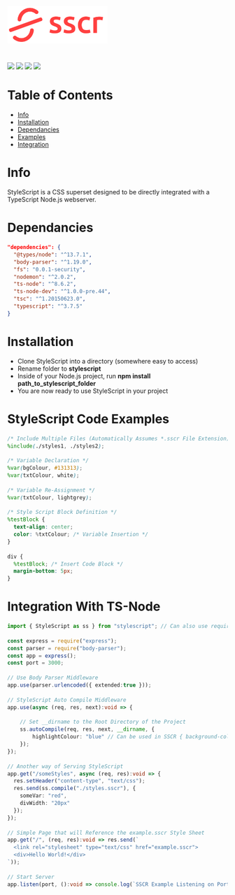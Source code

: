 <h1><img src="/icons/stylescript-logo-full.png" width="230"></h1>
<br>

<div align="left">
  <img src="https://img.shields.io/badge/node-%3E%3D%206.0.0-brightgreen">
  <img src="https://img.shields.io/badge/license-ISC-blue">
  <img src="https://img.shields.io/badge/language-TypeScript-yellow">
  <img src="https://img.shields.io/badge/developer-Connell Reffo (Crisp32)-red">
 </div>

# Table of Contents
 - [Info](#info)
 - [Installation](#installation)
 - [Dependancies](#dependancies)
 - [Examples](#stylescript-code-examples)
 - [Integration](#integration-with-ts-node)

# Info
StyleScript is a CSS superset designed to be directly integrated with a TypeScript Node.js webserver.

# Dependancies
```json
"dependencies": {
  "@types/node": "^13.7.1",
  "body-parser": "^1.19.0",
  "fs": "0.0.1-security",
  "nodemon": "^2.0.2",
  "ts-node": "^8.6.2",
  "ts-node-dev": "^1.0.0-pre.44",
  "tsc": "^1.20150623.0",
  "typescript": "^3.7.5"
}
```

# Installation
 - Clone StyleScript into a directory (somewhere easy to access)
 - Rename folder to **stylescript**
 - Inside of your Node.js project, run **npm install path_to_stylescript_folder**
 - You are now ready to use StyleScript in your project

# StyleScript Code Examples
```scss
/* Include Multiple Files (Automatically Assumes *.sscr File Extension) */
%include(./styles1, ./styles2);

/* Variable Declaration */
%var(bgColour, #131313);
%var(txtColour, white);

/* Variable Re-Assignment */
%var(txtColour, lightgrey);

/* Style Script Block Definition */
%testBlock {
  text-align: center;
  color: %txtColour; /* Variable Insertion */
}

div {
  %testBlock; /* Insert Code Block */
  margin-bottom: 5px;
}

```

# Integration With TS-Node
```typescript
import { StyleScript as ss } from "stylescript"; // Can also use require("stylescript").StyleScript;

const express = require("express");
const parser = require("body-parser");
const app = express();
const port = 3000;

// Use Body Parser Middleware
app.use(parser.urlencoded({ extended:true }));

// StyleScript Auto Compile Middleware
app.use(async (req, res, next):void => {
    
    // Set __dirname to the Root Directory of the Project
    ss.autoCompile(req, res, next, __dirname, {
        highlightColour: "blue" // Can be used in SSCR { background-color: %highlightColour; }
    });
});

// Another way of Serving StyleScript
app.get("/someStyles", async (req, res):void => {
  res.setHeader("content-type", "text/css");
  res.send(ss.compile("./styles.sscr"), {
    someVar: "red",
    divWidth: "20px"
  });
});

// Simple Page that will Reference the example.sscr Style Sheet
app.get("/", (req, res):void => res.send(`
  <link rel="stylesheet" type="text/css" href="example.sscr">
  <div>Hello World!</div>
`));

// Start Server
app.listen(port, ():void => console.log(`SSCR Example Listening on Port ${port}!`));
```
